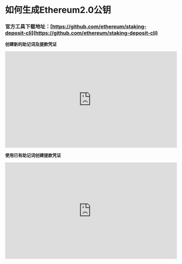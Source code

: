 # 如何生成Ethereum2.0公钥

### 官方工具下载地址：[https://github.com/ethereum/staking-deposit-cli](https://github.com/ethereum/staking-deposit-cli)


**创建新的助记词及提款凭证**

<iframe width="560" height="315" src="https://www.youtube.com/embed/F35l1XgrooM" title="YouTube video player" frameborder="0" allow="accelerometer; autoplay; clipboard-write; encrypted-media; gyroscope; picture-in-picture" allowfullscreen></iframe>


**使用已有助记词创建提款凭证**

<iframe width="560" height="315" src="https://www.youtube.com/embed/w8mgB7O4sfU" title="YouTube video player" frameborder="0" allow="accelerometer; autoplay; clipboard-write; encrypted-media; gyroscope; picture-in-picture" allowfullscreen></iframe>
